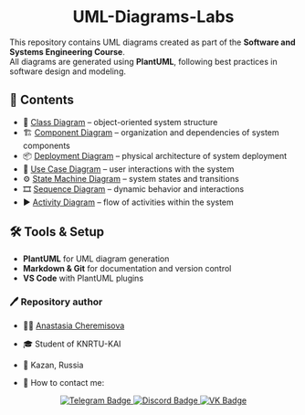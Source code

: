 <div id="header" align="center">
  <h1>UML-Diagrams-Labs</h1>
</div>

This repository contains UML diagrams created as part of the **Software and Systems Engineering Course**.  
All diagrams are generated using **PlantUML**, following best practices in software design and modeling.

## :file_folder: Contents

- :pushpin: [Class Diagram](1_class_diagram/) – object-oriented system structure
- :building_construction: [Component Diagram](2.1_component_diagram/) – organization and dependencies of system components
- :package: [Deployment Diagram](2.2_deployment_diagram/) – physical architecture of system deployment
- :bust_in_silhouette: [Use Case Diagram](3.1_use_case_diagram/) – user interactions with the system
- :gear: [State Machine Diagram](3.2_state_machine_diagram/) – system states and transitions
- :film_strip: [Sequence Diagram](3.3_sequence_diagram/) – dynamic behavior and interactions
- :arrow_forward: [Activity Diagram](3.4_activity_diagram/) – flow of activities within the system

## :hammer_and_wrench: Tools & Setup

- **PlantUML** for UML diagram generation  
- **Markdown & Git** for documentation and version control  
- **VS Code** with PlantUML plugins  

### :pen: Repository author

- :woman_technologist: <a href="https://github.com/space13pirate" title="space13pirate">Anastasia Cheremisova</a>
- :mortar_board: Student of KNRTU-KAI
- :round_pushpin: Kazan, Russia

- :mag_right: How to contact me:
<div id="badges" align="center">
  <a href="https://t.me/space13pirate">
    <img src="https://img.shields.io/badge/Telegram-27A3E2?style=for-the-badge&logo=telegram&logoColor=white" alt="Telegram Badge"/>
  </a>
  <a href="https://discord.gg/RHH9qHZJ">
      <img src="https://img.shields.io/badge/Discord-rgb(88,101,242)?style=for-the-badge&logo=discord&logoColor=white" alt="Discord Badge"/>
  </a>
  <a href="https://vk.com/north13anastasia">
    <img src="https://img.shields.io/badge/vk-0077FF?style=for-the-badge&logo=VK&logoColor=white" alt="VK Badge"/>
  </a>
</div>
